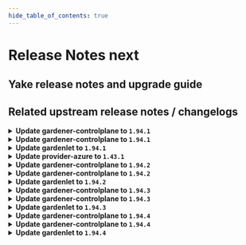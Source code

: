 ```yaml
---
hide_table_of_contents: true
---
```


# Release Notes next

## Yake release notes and upgrade guide

## Related upstream release notes / changelogs


<details>
<summary><b>Update gardener-controlplane to <code>1.94.1</code></b></summary>

# [gardener/gardener]

## 🐛 Bug Fixes

- `[OPERATOR]` Fix an issue in the etcd component which caused Shoot deletion to fail when the `VPAForETCD` feature gate was enabled by @voelzmo [#9703]

## Docker Images
- admission-controller: `europe-docker.pkg.dev/gardener-project/releases/gardener/admission-controller:v1.94.1`
- apiserver: `europe-docker.pkg.dev/gardener-project/releases/gardener/apiserver:v1.94.1`
- controller-manager: `europe-docker.pkg.dev/gardener-project/releases/gardener/controller-manager:v1.94.1`
- gardenlet: `europe-docker.pkg.dev/gardener-project/releases/gardener/gardenlet:v1.94.1`
- node-agent: `europe-docker.pkg.dev/gardener-project/releases/gardener/node-agent:v1.94.1`
- operator: `europe-docker.pkg.dev/gardener-project/releases/gardener/operator:v1.94.1`
- resource-manager: `europe-docker.pkg.dev/gardener-project/releases/gardener/resource-manager:v1.94.1`
- scheduler: `europe-docker.pkg.dev/gardener-project/releases/gardener/scheduler:v1.94.1`


</details>

<details>
<summary><b>Update gardener-controlplane to <code>1.94.1</code></b></summary>

# [gardener/gardener]

## 🐛 Bug Fixes

- `[OPERATOR]` Fix an issue in the etcd component which caused Shoot deletion to fail when the `VPAForETCD` feature gate was enabled by @voelzmo [#9703]

## Docker Images
- admission-controller: `europe-docker.pkg.dev/gardener-project/releases/gardener/admission-controller:v1.94.1`
- apiserver: `europe-docker.pkg.dev/gardener-project/releases/gardener/apiserver:v1.94.1`
- controller-manager: `europe-docker.pkg.dev/gardener-project/releases/gardener/controller-manager:v1.94.1`
- gardenlet: `europe-docker.pkg.dev/gardener-project/releases/gardener/gardenlet:v1.94.1`
- node-agent: `europe-docker.pkg.dev/gardener-project/releases/gardener/node-agent:v1.94.1`
- operator: `europe-docker.pkg.dev/gardener-project/releases/gardener/operator:v1.94.1`
- resource-manager: `europe-docker.pkg.dev/gardener-project/releases/gardener/resource-manager:v1.94.1`
- scheduler: `europe-docker.pkg.dev/gardener-project/releases/gardener/scheduler:v1.94.1`


</details>

<details>
<summary><b>Update gardenlet to <code>1.94.1</code></b></summary>

# [gardener/gardener]

## 🐛 Bug Fixes

- `[OPERATOR]` Fix an issue in the etcd component which caused Shoot deletion to fail when the `VPAForETCD` feature gate was enabled by @voelzmo [#9703]

## Docker Images
- admission-controller: `europe-docker.pkg.dev/gardener-project/releases/gardener/admission-controller:v1.94.1`
- apiserver: `europe-docker.pkg.dev/gardener-project/releases/gardener/apiserver:v1.94.1`
- controller-manager: `europe-docker.pkg.dev/gardener-project/releases/gardener/controller-manager:v1.94.1`
- gardenlet: `europe-docker.pkg.dev/gardener-project/releases/gardener/gardenlet:v1.94.1`
- node-agent: `europe-docker.pkg.dev/gardener-project/releases/gardener/node-agent:v1.94.1`
- operator: `europe-docker.pkg.dev/gardener-project/releases/gardener/operator:v1.94.1`
- resource-manager: `europe-docker.pkg.dev/gardener-project/releases/gardener/resource-manager:v1.94.1`
- scheduler: `europe-docker.pkg.dev/gardener-project/releases/gardener/scheduler:v1.94.1`


</details>

<details>
<summary><b>Update provider-azure to <code>1.43.1</code></b></summary>

# [gardener/gardener-extension-provider-azure]

## 🏃 Others

- `[OPERATOR]` Fix a bug causing nil pointer exceptions on the backupbucket reconciliation when no BackupBucket  providerConfig was provided. by @ialidzhikov [#856]

## Docker Images
- gardener-extension-admission-azure: `europe-docker.pkg.dev/gardener-project/releases/gardener/extensions/admission-azure:v1.43.1`
- gardener-extension-provider-azure: `europe-docker.pkg.dev/gardener-project/releases/gardener/extensions/provider-azure:v1.43.1`


</details>

<details>
<summary><b>Update gardener-controlplane to <code>1.94.2</code></b></summary>

# [gardener/gardener]

## 🐛 Bug Fixes

- `[USER]` A bug has has been fixed which caused unneeded `gardener-node-agent` reconciliations after each `Shoot` reconciliation even if the underlying `OperatingSystemConfig` did not contain relevant changes. by @rfranzke [#9731]

## Docker Images
- admission-controller: `europe-docker.pkg.dev/gardener-project/releases/gardener/admission-controller:v1.94.2`
- apiserver: `europe-docker.pkg.dev/gardener-project/releases/gardener/apiserver:v1.94.2`
- controller-manager: `europe-docker.pkg.dev/gardener-project/releases/gardener/controller-manager:v1.94.2`
- gardenlet: `europe-docker.pkg.dev/gardener-project/releases/gardener/gardenlet:v1.94.2`
- node-agent: `europe-docker.pkg.dev/gardener-project/releases/gardener/node-agent:v1.94.2`
- operator: `europe-docker.pkg.dev/gardener-project/releases/gardener/operator:v1.94.2`
- resource-manager: `europe-docker.pkg.dev/gardener-project/releases/gardener/resource-manager:v1.94.2`
- scheduler: `europe-docker.pkg.dev/gardener-project/releases/gardener/scheduler:v1.94.2`


</details>

<details>
<summary><b>Update gardener-controlplane to <code>1.94.2</code></b></summary>

# [gardener/gardener]

## 🐛 Bug Fixes

- `[USER]` A bug has has been fixed which caused unneeded `gardener-node-agent` reconciliations after each `Shoot` reconciliation even if the underlying `OperatingSystemConfig` did not contain relevant changes. by @rfranzke [#9731]

## Docker Images
- admission-controller: `europe-docker.pkg.dev/gardener-project/releases/gardener/admission-controller:v1.94.2`
- apiserver: `europe-docker.pkg.dev/gardener-project/releases/gardener/apiserver:v1.94.2`
- controller-manager: `europe-docker.pkg.dev/gardener-project/releases/gardener/controller-manager:v1.94.2`
- gardenlet: `europe-docker.pkg.dev/gardener-project/releases/gardener/gardenlet:v1.94.2`
- node-agent: `europe-docker.pkg.dev/gardener-project/releases/gardener/node-agent:v1.94.2`
- operator: `europe-docker.pkg.dev/gardener-project/releases/gardener/operator:v1.94.2`
- resource-manager: `europe-docker.pkg.dev/gardener-project/releases/gardener/resource-manager:v1.94.2`
- scheduler: `europe-docker.pkg.dev/gardener-project/releases/gardener/scheduler:v1.94.2`


</details>

<details>
<summary><b>Update gardenlet to <code>1.94.2</code></b></summary>

# [gardener/gardener]

## 🐛 Bug Fixes

- `[USER]` A bug has has been fixed which caused unneeded `gardener-node-agent` reconciliations after each `Shoot` reconciliation even if the underlying `OperatingSystemConfig` did not contain relevant changes. by @rfranzke [#9731]

## Docker Images
- admission-controller: `europe-docker.pkg.dev/gardener-project/releases/gardener/admission-controller:v1.94.2`
- apiserver: `europe-docker.pkg.dev/gardener-project/releases/gardener/apiserver:v1.94.2`
- controller-manager: `europe-docker.pkg.dev/gardener-project/releases/gardener/controller-manager:v1.94.2`
- gardenlet: `europe-docker.pkg.dev/gardener-project/releases/gardener/gardenlet:v1.94.2`
- node-agent: `europe-docker.pkg.dev/gardener-project/releases/gardener/node-agent:v1.94.2`
- operator: `europe-docker.pkg.dev/gardener-project/releases/gardener/operator:v1.94.2`
- resource-manager: `europe-docker.pkg.dev/gardener-project/releases/gardener/resource-manager:v1.94.2`
- scheduler: `europe-docker.pkg.dev/gardener-project/releases/gardener/scheduler:v1.94.2`


</details>

<details>
<summary><b>Update gardener-controlplane to <code>1.94.3</code></b></summary>

# [gardener/gardener]

## 🐛 Bug Fixes

- `[OPERATOR]` A race condition has been fixed which could cause unrelated `Pod`s to claim the `PersistentVolume` of a Prometheus or Alertmanager deployment during migration to the management of `prometheus-operator`. by @rfranzke [#9841]
- `[OPERATOR]` A bug has been fixed which prevented Plutono dashboards contributed from extensions to appear in the UI. by @rfranzke [#9809]
- `[USER]` A bug has been fixed which prevented `Shoot` deletion in case it was still annotated with `maintenance.gardener.cloud/operation`. by @rfranzke [#9860]

## Docker Images
- admission-controller: `europe-docker.pkg.dev/gardener-project/releases/gardener/admission-controller:v1.94.3`
- apiserver: `europe-docker.pkg.dev/gardener-project/releases/gardener/apiserver:v1.94.3`
- controller-manager: `europe-docker.pkg.dev/gardener-project/releases/gardener/controller-manager:v1.94.3`
- gardenlet: `europe-docker.pkg.dev/gardener-project/releases/gardener/gardenlet:v1.94.3`
- node-agent: `europe-docker.pkg.dev/gardener-project/releases/gardener/node-agent:v1.94.3`
- operator: `europe-docker.pkg.dev/gardener-project/releases/gardener/operator:v1.94.3`
- resource-manager: `europe-docker.pkg.dev/gardener-project/releases/gardener/resource-manager:v1.94.3`
- scheduler: `europe-docker.pkg.dev/gardener-project/releases/gardener/scheduler:v1.94.3`


</details>

<details>
<summary><b>Update gardener-controlplane to <code>1.94.3</code></b></summary>

# [gardener/gardener]

## 🐛 Bug Fixes

- `[OPERATOR]` A race condition has been fixed which could cause unrelated `Pod`s to claim the `PersistentVolume` of a Prometheus or Alertmanager deployment during migration to the management of `prometheus-operator`. by @rfranzke [#9841]
- `[OPERATOR]` A bug has been fixed which prevented Plutono dashboards contributed from extensions to appear in the UI. by @rfranzke [#9809]
- `[USER]` A bug has been fixed which prevented `Shoot` deletion in case it was still annotated with `maintenance.gardener.cloud/operation`. by @rfranzke [#9860]

## Docker Images
- admission-controller: `europe-docker.pkg.dev/gardener-project/releases/gardener/admission-controller:v1.94.3`
- apiserver: `europe-docker.pkg.dev/gardener-project/releases/gardener/apiserver:v1.94.3`
- controller-manager: `europe-docker.pkg.dev/gardener-project/releases/gardener/controller-manager:v1.94.3`
- gardenlet: `europe-docker.pkg.dev/gardener-project/releases/gardener/gardenlet:v1.94.3`
- node-agent: `europe-docker.pkg.dev/gardener-project/releases/gardener/node-agent:v1.94.3`
- operator: `europe-docker.pkg.dev/gardener-project/releases/gardener/operator:v1.94.3`
- resource-manager: `europe-docker.pkg.dev/gardener-project/releases/gardener/resource-manager:v1.94.3`
- scheduler: `europe-docker.pkg.dev/gardener-project/releases/gardener/scheduler:v1.94.3`


</details>

<details>
<summary><b>Update gardenlet to <code>1.94.3</code></b></summary>

# [gardener/gardener]

## 🐛 Bug Fixes

- `[OPERATOR]` A race condition has been fixed which could cause unrelated `Pod`s to claim the `PersistentVolume` of a Prometheus or Alertmanager deployment during migration to the management of `prometheus-operator`. by @rfranzke [#9841]
- `[OPERATOR]` A bug has been fixed which prevented Plutono dashboards contributed from extensions to appear in the UI. by @rfranzke [#9809]
- `[USER]` A bug has been fixed which prevented `Shoot` deletion in case it was still annotated with `maintenance.gardener.cloud/operation`. by @rfranzke [#9860]

## Docker Images
- admission-controller: `europe-docker.pkg.dev/gardener-project/releases/gardener/admission-controller:v1.94.3`
- apiserver: `europe-docker.pkg.dev/gardener-project/releases/gardener/apiserver:v1.94.3`
- controller-manager: `europe-docker.pkg.dev/gardener-project/releases/gardener/controller-manager:v1.94.3`
- gardenlet: `europe-docker.pkg.dev/gardener-project/releases/gardener/gardenlet:v1.94.3`
- node-agent: `europe-docker.pkg.dev/gardener-project/releases/gardener/node-agent:v1.94.3`
- operator: `europe-docker.pkg.dev/gardener-project/releases/gardener/operator:v1.94.3`
- resource-manager: `europe-docker.pkg.dev/gardener-project/releases/gardener/resource-manager:v1.94.3`
- scheduler: `europe-docker.pkg.dev/gardener-project/releases/gardener/scheduler:v1.94.3`


</details>

<details>
<summary><b>Update gardener-controlplane to <code>1.94.4</code></b></summary>

# [gardener/gardener]

## ✨ New Features

- `[OPERATOR]` `gardenlet`'s `Pod` garbage collector (part of its `shoot-care` controller) now considers `Pod`s with reason `NodeAffinity`, i.e., it auto-deletes such `Pod`s. by @rfranzke [#9951]
## 🏃 Others

- `[DEPENDENCY]` The `gardener/dashboard` image has been updated to `1.74.2`. [Release Notes](https://togithub.com/gardener/dashboard/releases/tag/1.74.2) by @ialidzhikov [#9948]

## Docker Images
- admission-controller: `europe-docker.pkg.dev/gardener-project/releases/gardener/admission-controller:v1.94.4`
- apiserver: `europe-docker.pkg.dev/gardener-project/releases/gardener/apiserver:v1.94.4`
- controller-manager: `europe-docker.pkg.dev/gardener-project/releases/gardener/controller-manager:v1.94.4`
- gardenlet: `europe-docker.pkg.dev/gardener-project/releases/gardener/gardenlet:v1.94.4`
- node-agent: `europe-docker.pkg.dev/gardener-project/releases/gardener/node-agent:v1.94.4`
- operator: `europe-docker.pkg.dev/gardener-project/releases/gardener/operator:v1.94.4`
- resource-manager: `europe-docker.pkg.dev/gardener-project/releases/gardener/resource-manager:v1.94.4`
- scheduler: `europe-docker.pkg.dev/gardener-project/releases/gardener/scheduler:v1.94.4`


</details>

<details>
<summary><b>Update gardener-controlplane to <code>1.94.4</code></b></summary>

# [gardener/gardener]

## ✨ New Features

- `[OPERATOR]` `gardenlet`'s `Pod` garbage collector (part of its `shoot-care` controller) now considers `Pod`s with reason `NodeAffinity`, i.e., it auto-deletes such `Pod`s. by @rfranzke [#9951]
## 🏃 Others

- `[DEPENDENCY]` The `gardener/dashboard` image has been updated to `1.74.2`. [Release Notes](https://togithub.com/gardener/dashboard/releases/tag/1.74.2) by @ialidzhikov [#9948]

## Docker Images
- admission-controller: `europe-docker.pkg.dev/gardener-project/releases/gardener/admission-controller:v1.94.4`
- apiserver: `europe-docker.pkg.dev/gardener-project/releases/gardener/apiserver:v1.94.4`
- controller-manager: `europe-docker.pkg.dev/gardener-project/releases/gardener/controller-manager:v1.94.4`
- gardenlet: `europe-docker.pkg.dev/gardener-project/releases/gardener/gardenlet:v1.94.4`
- node-agent: `europe-docker.pkg.dev/gardener-project/releases/gardener/node-agent:v1.94.4`
- operator: `europe-docker.pkg.dev/gardener-project/releases/gardener/operator:v1.94.4`
- resource-manager: `europe-docker.pkg.dev/gardener-project/releases/gardener/resource-manager:v1.94.4`
- scheduler: `europe-docker.pkg.dev/gardener-project/releases/gardener/scheduler:v1.94.4`


</details>

<details>
<summary><b>Update gardenlet to <code>1.94.4</code></b></summary>

# [gardener/gardener]

## ✨ New Features

- `[OPERATOR]` `gardenlet`'s `Pod` garbage collector (part of its `shoot-care` controller) now considers `Pod`s with reason `NodeAffinity`, i.e., it auto-deletes such `Pod`s. by @rfranzke [#9951]
## 🏃 Others

- `[DEPENDENCY]` The `gardener/dashboard` image has been updated to `1.74.2`. [Release Notes](https://togithub.com/gardener/dashboard/releases/tag/1.74.2) by @ialidzhikov [#9948]

## Docker Images
- admission-controller: `europe-docker.pkg.dev/gardener-project/releases/gardener/admission-controller:v1.94.4`
- apiserver: `europe-docker.pkg.dev/gardener-project/releases/gardener/apiserver:v1.94.4`
- controller-manager: `europe-docker.pkg.dev/gardener-project/releases/gardener/controller-manager:v1.94.4`
- gardenlet: `europe-docker.pkg.dev/gardener-project/releases/gardener/gardenlet:v1.94.4`
- node-agent: `europe-docker.pkg.dev/gardener-project/releases/gardener/node-agent:v1.94.4`
- operator: `europe-docker.pkg.dev/gardener-project/releases/gardener/operator:v1.94.4`
- resource-manager: `europe-docker.pkg.dev/gardener-project/releases/gardener/resource-manager:v1.94.4`
- scheduler: `europe-docker.pkg.dev/gardener-project/releases/gardener/scheduler:v1.94.4`


</details>
